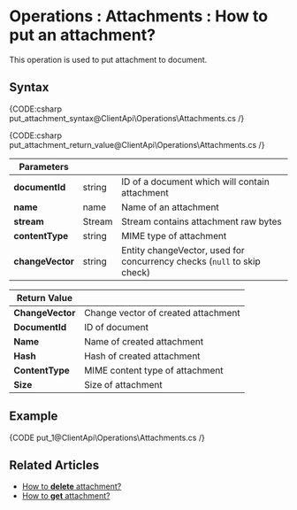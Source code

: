 ﻿# Operations : Attachments : How to put an attachment?

This operation is used to put attachment to document. 

## Syntax

{CODE:csharp put_attachment_syntax@ClientApi\Operations\Attachments.cs /}

{CODE:csharp put_attachment_return_value@ClientApi\Operations\Attachments.cs /}

| Parameters | | |
| ------------- | ------------- | ----- |
| **documentId** | string | ID of a document which will contain attachment |
| **name** | name | Name of an attachment |
| **stream** | Stream | Stream contains attachment raw bytes |
| **contentType** | string | MIME type of attachment |
| **changeVector** | string | Entity changeVector, used for concurrency checks (`null` to skip check) |

| Return Value | |
| ------------- | ----- |
| **ChangeVector** | Change vector of created attachment |
| **DocumentId** | ID of document |
| **Name** | Name of created attachment |
| **Hash** | Hash of created attachment |
| **ContentType** | MIME content type of attachment |
| **Size** | Size of attachment |

## Example

{CODE put_1@ClientApi\Operations\Attachments.cs /}

## Related Articles

- [How to **delete** attachment?](../../../client-api/operations/attachments/delete-attachment)
- [How to **get** attachment?](../../../client-api/operations/attachments/get-attachment)

